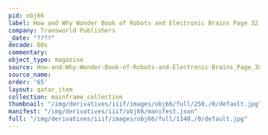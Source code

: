 ```yaml
---
pid: obj66
label: How and Why Wonder Book of Robots and Electronic Brains Page 32
company: Transworld Publishers
_date: "????"
decade: 60s
commentary:
object_type: magazine
source: How-and-Why-Wonder-Book-of-Robots-and-Electronic-Brains_Page_38
source_name:
order: '65'
layout: qatar_item
collection: mainframe_collection
thumbnail: "/img/derivatives/iiif/images/obj66/full/250,/0/default.jpg"
manifest: "/img/derivatives/iiif/obj66/manifest.json"
full: "/img/derivatives/iiif/images/obj66/full/1140,/0/default.jpg"
---
```

